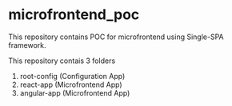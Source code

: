 # microfrontend_poc

This repository contains POC for microfrontend using Single-SPA framework.

This repository contais 3 folders
1. root-config (Configuration App)
2. react-app (Microfrontend App)
3. angular-app (Microfrontend App)

